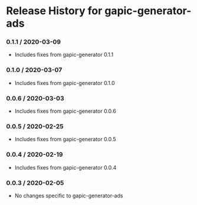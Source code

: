 # Release History for gapic-generator-ads

### 0.1.1 / 2020-03-09

* Includes fixes from gapic-generator 0.1.1

### 0.1.0 / 2020-03-07

* Includes fixes from gapic-generator 0.1.0

### 0.0.6 / 2020-03-03

* Includes fixes from gapic-generator 0.0.6

### 0.0.5 / 2020-02-25

* Includes fixes from gapic-generator 0.0.5

### 0.0.4 / 2020-02-19

* Includes fixes from gapic-generator 0.0.4

### 0.0.3 / 2020-02-05

* No changes specific to gapic-generator-ads
